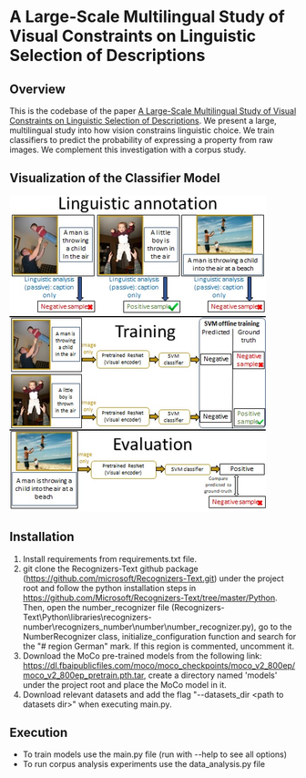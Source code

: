 ﻿# A Large-Scale Multilingual Study of Visual Constraints on Linguistic Selection of Descriptions

## Overview

This is the codebase of the paper [A Large-Scale Multilingual Study of Visual Constraints on Linguistic Selection of Descriptions](https://arxiv.org/abs/2302.04811).
We present a large, multilingual study into how vision constrains linguistic choice. We train classifiers to predict the probability of expressing a property from
raw images. We complement this investigation with a corpus study.

## Visualization of the Classifier Model

<img src="hl_desc.jpg" width="450" height="555">

## Installation

1. Install requirements from requirements.txt file.
2. git clone the Recognizers-Text github package (https://github.com/microsoft/Recognizers-Text.git) under the project root and follow the python installation steps in https://github.com/Microsoft/Recognizers-Text/tree/master/Python. Then, open the number_recognizer file (Recognizers-Text\Python\libraries\recognizers-number\recognizers_number\number\number_recognizer.py), go to the NumberRecognizer class, initialize_configuration function and search for the "# region German" mark. If this region is commented, uncomment it.
3. Download the MoCo pre-trained models from the following link: https://dl.fbaipublicfiles.com/moco/moco_checkpoints/moco_v2_800ep/moco_v2_800ep_pretrain.pth.tar, create a directory named 'models' under the project root and place the MoCo model in it.
4. Download relevant datasets and add the flag "--datasets_dir \<path to datasets dir\>" when executing main.py.

## Execution
- To train models use the main.py file (run with --help to see all options)
- To run corpus analysis experiments use the data_analysis.py file
